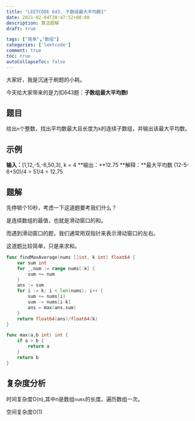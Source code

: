 ```yaml
---
title: "LEETCODE 643. 子数组最大平均数I"
date: 2021-02-04T20:47:52+08:00
description: 算法题解
draft: true

tags: ["简单","数组"]
categories: ['leetcode']
comment: true
toc: true
autoCollapseToc: false
---
```


大家好，我是沉迷于刷题的小耗。

今天给大家带来的是力扣643题：**子数组最大平均数I**

## 题目

给出`n`个整数，找出平均数最大且长度为`k`的连续子数组，并输出该最大平均数。

## 示例
**输入：**[1,12,-5,-6,50,3], k = 4
**输出：**12.75
**解释：**最大平均数 (12-5-6+50)/4 = 51/4 = 12.75

## 题解

先停顿个10秒，考虑一下这道题要考我们什么？



是连续数组的最值，也就是滑动窗口的和。

而遇到滑动窗口的题，我们通常用双指针来表示滑动窗口的左右。

这道题比较简单，只是来求和。

```go
func findMaxAverage(nums []int, k int) float64 {
    var sum int 
    for _,num := range nums[:k] {
        sum += num
    }
    ans := sum
    for i := k; i < len(nums); i++ {
        sum += nums[i]
        sum -= nums[i-k]
        ans = max(ans,sum)
    }
    return float64(ans)/float64(k)
}

func max(a,b int) int {
    if a > b {
        return a
    }
    return b
}
```

## 复杂度分析

时间复杂度O(n),其中n是数组`nums`的长度。遍历数组一次。

空间复杂度O(1)